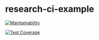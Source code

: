 # research-ci-example
[![Maintainability](https://api.codeclimate.com/v1/badges/11a6809d3d80e4f58c51/maintainability)](https://codeclimate.com/github/kdhyun2/research-ci-example/maintainability)

[![Test Coverage](https://api.codeclimate.com/v1/badges/11a6809d3d80e4f58c51/test_coverage)](https://codeclimate.com/github/kdhyun2/research-ci-example/test_coverage)